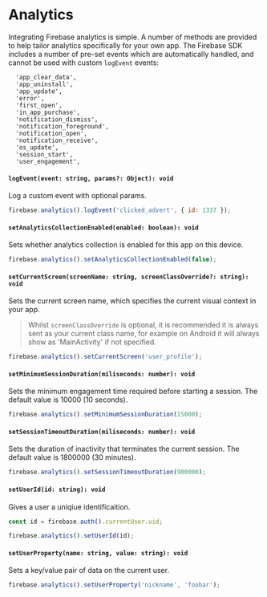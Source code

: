 # Analytics

Integrating Firebase analytics is simple. A number of methods are provided to help tailor analytics specifically for your
own app. The Firebase SDK includes a number of pre-set events which are automatically handled, and cannot be used with custom `logEvent` events:

```
  'app_clear_data',
  'app_uninstall',
  'app_update',
  'error',
  'first_open',
  'in_app_purchase',
  'notification_dismiss',
  'notification_foreground',
  'notification_open',
  'notification_receive',
  'os_update',
  'session_start',
  'user_engagement',
```

#### `logEvent(event: string, params?: Object): void`

Log a custom event with optional params.

```javascript
firebase.analytics().logEvent('clicked_advert', { id: 1337 });
```

#### `setAnalyticsCollectionEnabled(enabled: boolean): void`

Sets whether analytics collection is enabled for this app on this device.

```javascript
firebase.analytics().setAnalyticsCollectionEnabled(false);
```

#### `setCurrentScreen(screenName: string, screenClassOverride?: string): void`

Sets the current screen name, which specifies the current visual context in your app.

> Whilst `screenClassOverride` is optional, it is recommended it is always sent as your current class name, for example on Android it will always show as 'MainActivity' if not specified.

```javascript
firebase.analytics().setCurrentScreen('user_profile');
```

#### `setMinimumSessionDuration(miliseconds: number): void`

Sets the minimum engagement time required before starting a session. The default value is 10000 (10 seconds).

```javascript
firebase.analytics().setMinimumSessionDuration(15000);
```

#### `setSessionTimeoutDuration(miliseconds: number): void`

Sets the duration of inactivity that terminates the current session. The default value is 1800000 (30 minutes).

```javascript
firebase.analytics().setSessionTimeoutDuration(900000);
```

#### `setUserId(id: string): void`

Gives a user a uniqiue identificaition.

```javascript
const id = firebase.auth().currentUser.uid;

firebase.analytics().setUserId(id);
```

#### `setUserProperty(name: string, value: string): void`

Sets a key/value pair of data on the current user.

```javascript
firebase.analytics().setUserProperty('nickname', 'foobar');
```
